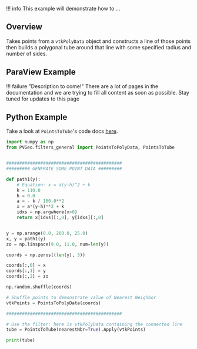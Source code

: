 !!! info
    This example will demonstrate how to ...

## Overview

Takes points from a `vtkPolyData` object and constructs a line of those points then builds a polygonal tube around that line with some specified radius and number of sides.

## ParaView Example

!!! failure "Description to come!"
    There are a lot of pages in the documentation and we are trying to fill all content as soon as possible. Stay tuned for updates to this page


<!--- TODO --->

## Python Example

Take a look at `PointsToTube`'s code docs [here](http://docs.pvgeo.org/en/latest/suites/General-Filters.html#PVGeo.filters_general.PointsToTube).

```py
import numpy as np
from PVGeo.filters_general import PointsToPolyData, PointsToTube


############################################
######### GENERATE SOME POINT DATA #########

def path1(y):
    # Equation: x = a(y-h)^2 + k
    k = 110.0
    h = 0.0
    a = - k / 160.0**2
    x = a*(y-h)**2 + k
    idxs = np.argwhere(x>0)
    return x[idxs][:,0], y[idxs][:,0]


y = np.arange(0.0, 200.0, 25.0)
x, y = path1(y)
zo = np.linspace(9.0, 11.0, num=len(y))

coords = np.zeros((len(y), 3))

coords[:,0] = x
coords[:,1] = y
coords[:,2] = zo

np.random.shuffle(coords)

# Shuffle points to demonstrate value of Nearest Neighbor
vtkPoints = PointsToPolyData(coords)

############################################

# Use the filter: here is vtkPolyData containing the connected line
tube = PointsToTube(nearestNbr=True).Apply(vtkPoints)

print(tube)
```
